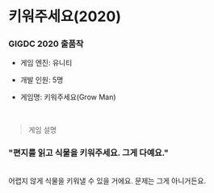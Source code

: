# 키워주세요(2020)
### GIGDC 2020 출품작

* 게임 엔진: 유니티

* 개발 인원: 5명

* 게임명: 키워주세요(Grow Man)

<br>

> 게임 설명

### <b>"편지를 읽고 식물을 키워주세요. 그게 다예요."</b>

<br>
어렵지 않게 식물을 키워낼 수 있을 거에요.
문제는 그게 아니거든요.

